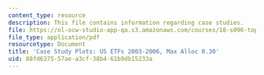 ```yaml
---
content_type: resource
description: This file contains information regarding case studies.
file: https://ol-ocw-studio-app-qa.s3.amazonaws.com/courses/18-s096-topics-in-mathematics-with-applications-in-finance-fall-2013/88fd637557aea3cf38b461b9db15233a_MIT18_S096F13_ETF_pridB_30.pdf
file_type: application/pdf
resourcetype: Document
title: 'Case Study Plots: US ETFs 2003-2006, Max Alloc 0.30'
uid: 88fd6375-57ae-a3cf-38b4-61b9db15233a
---
```

